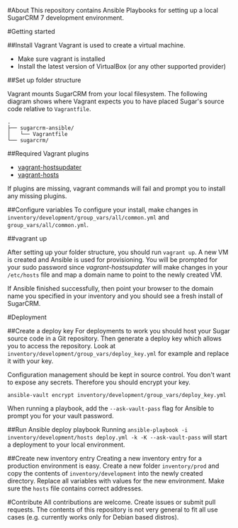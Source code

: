 #About
This repository contains Ansible Playbooks for setting up a local SugarCRM 7 development environment. 

#Getting started

##Install Vagrant
Vagrant is used to create a virtual machine.

* Make sure vagrant is installed
* Install the latest version of VirtualBox (or any other supported provider)

##Set up folder structure

Vagrant mounts SugarCRM from your local filesystem. The following diagram shows where Vagrant expects you to have placed Sugar's source code relative to `Vagrantfile`. 

```
.
├── sugarcrm-ansible/
│   └── Vagrantfile
└── sugarcrm/

```

##Required Vagrant plugins
* [vagrant-hostsupdater](https://github.com/cogitatio/vagrant-hostsupdater)
* [vagrant-hosts](https://github.com/oscar-stack/vagrant-hosts)

If plugins are missing, vagrant commands will fail and prompt you to install any missing plugins.

##Configure variables
To configure your install, make changes in `inventory/development/group_vars/all/common.yml` and `group_vars/all/common.yml`.

##vagrant up

After setting up your folder structure, you should run `vagrant up`. A new VM is created and Ansible is used for provisioning. 
You will be prompted for your sudo password since *vagrant-hostsupdater* will make changes in your `/etc/hosts` file and map a domain name to point to the newly created VM.

If Ansible finished successfully, then point your browser to the domain name you specified in your inventory and you should see a fresh install of SugarCRM.

#Deployment

##Create a deploy key
For deployments to work you should host your Sugar source code in a Git repository. Then generate a deploy key which allows you to access the repository.
Look at `inventory/development/group_vars/deploy_key.yml` for example and replace it with your key.

Configuration management should be kept in source control. You don't want to expose any secrets. Therefore you should encrypt your key.

```
ansible-vault encrypt inventory/development/group_vars/deploy_key.yml
```

When running a playbook, add the `--ask-vault-pass` flag for Ansible to prompt you for your vault password.


##Run Ansible deploy playbook
Running `ansible-playbook -i inventory/development/hosts deploy.yml -k -K --ask-vault-pass` will start a deployment to your local environment.

##Create new inventory entry
Creating a new inventory entry for a production environment is easy. Create a new folder `inventory/prod` and copy the contents of `inventory/development` into the newly created directory.
Replace all variables with values for the new environment. Make sure the `hosts` file contains correct addresses.

#Contribute
All contributions are welcome. Create issues or submit pull requests. The contents of this repository is not very general to fit all use cases (e.g. currently works only for Debian based distros). 